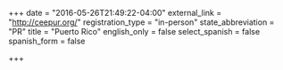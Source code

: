 +++
date = "2016-05-26T21:49:22-04:00"
external_link = "http://ceepur.org/"
registration_type = "in-person"
state_abbreviation = "PR"
title = "Puerto Rico"
english_only = false
select_spanish = false
spanish_form = false

+++
